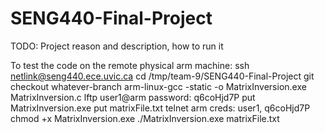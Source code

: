 # SENG440-Final-Project
TODO: Project reason and description, how to run it

To test the code on the remote physical arm machine:
ssh netlink@seng440.ece.uvic.ca
cd /tmp/team-9/SENG440-Final-Project
git checkout whatever-branch
arm-linux-gcc -static -o MatrixInversion.exe MatrixInversion.c
lftp user1@arm
    password: q6coHjd7P
put MatrixInversion.exe
put matrixFile.txt
telnet arm
    creds: user1, q6coHjd7P
chmod +x MatrixInversion.exe
./MatrixInversion.exe matrixFile.txt